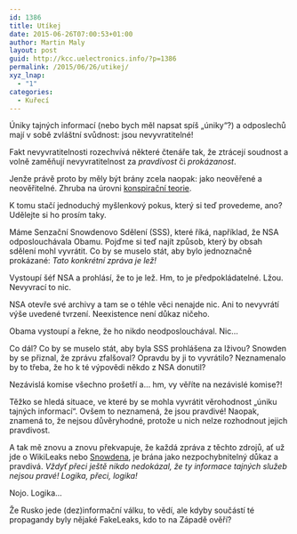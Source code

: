 ```yaml
---
id: 1386
title: Utíkej
date: 2015-06-26T07:00:53+01:00
author: Martin Maly
layout: post
guid: http://kcc.uelectronics.info/?p=1386
permalink: /2015/06/26/utikej/
xyz_lnap:
  - "1"
categories:
  - Kuřecí
---
```

Úniky tajných informací (nebo bych měl napsat spíš &#8222;úniky&#8220;?) a odposlechů mají v sobě zvláštní svůdnost: jsou nevyvratitelné!

Fakt nevyvratitelnosti rozechvívá některé čtenáře tak, že ztrácejí soudnost a volně zaměňují nevyvratitelnost za _pravdivost_ či _prokázanost_.

Jenže právě proto by měly být brány zcela naopak: jako neověřené a neověřitelné. Zhruba na úrovni [konspirační teorie](http://www.misantrop.info/manual-konspiracnim-teoriim/).

K tomu stačí jednoduchý myšlenkový pokus, který si teď provedeme, ano? Udělejte si ho prosím taky.

Máme Senzační Snowdenovo Sdělení (SSS), které říká, například, že NSA odposlouchávala Obamu. Pojďme si teď najít způsob, který by obsah sdělení mohl vyvrátit. Co by se muselo stát, aby bylo jednoznačně prokázané: _Tato konkrétní zpráva je lež!_

Vystoupí šéf NSA a prohlásí, že to je lež. Hm, to je předpokládatelné. Lžou. Nevyvrací to nic.

NSA otevře své archivy a tam se o téhle věci nenajde nic. Ani to nevyvrátí výše uvedené tvrzení. Neexistence není důkaz ničeho.

Obama vystoupí a řekne, že ho nikdo neodposlouchával. Nic&#8230;

Co dál? Co by se muselo stát, aby byla SSS prohlášena za lživou? Snowden by se přiznal, že zprávu zfalšoval? Opravdu by ji to vyvrátilo? Neznamenalo by to třeba, že ho k té výpovědi někdo z NSA donutil?

Nezávislá komise všechno prošetří a&#8230; hm, vy věříte na nezávislé komise?!

Těžko se hledá situace, ve které by se mohla vyvrátit věrohodnost &#8222;úniku tajných informací&#8220;. Ovšem to neznamená, že jsou pravdivé! Naopak, znamená to, že nejsou důvěryhodné, protože u nich nelze rozhodnout jejich pravdivost.

A tak mě znovu a znovu překvapuje, že každá zpráva z těchto zdrojů, ať už jde o WikiLeaks nebo [Snowdena](http://kcc.uelectronics.info/2014/09/05/snowden/), je brána jako nezpochybnitelný důkaz a pravdivá. _Vždyť přeci ještě nikdo nedokázal, že ty informace tajných služeb nejsou pravé! Logika, přeci, logika!_

Nojo. Logika&#8230;

Že Rusko jede (dez)informační válku, to vědí, ale kdyby součástí té propagandy byly nějaké FakeLeaks, kdo to na Západě ověří?